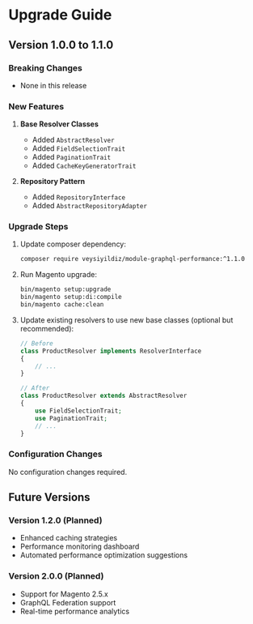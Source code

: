 # Upgrade Guide

## Version 1.0.0 to 1.1.0

### Breaking Changes
- None in this release

### New Features
1. **Base Resolver Classes**
   - Added `AbstractResolver`
   - Added `FieldSelectionTrait`
   - Added `PaginationTrait`
   - Added `CacheKeyGeneratorTrait`

2. **Repository Pattern**
   - Added `RepositoryInterface`
   - Added `AbstractRepositoryAdapter`

### Upgrade Steps
1. Update composer dependency:
   ```bash
   composer require veysiyildiz/module-graphql-performance:^1.1.0
   ```

2. Run Magento upgrade:
   ```bash
   bin/magento setup:upgrade
   bin/magento setup:di:compile
   bin/magento cache:clean
   ```

3. Update existing resolvers to use new base classes (optional but recommended):
   ```php
   // Before
   class ProductResolver implements ResolverInterface
   {
       // ...
   }

   // After
   class ProductResolver extends AbstractResolver
   {
       use FieldSelectionTrait;
       use PaginationTrait;
       // ...
   }
   ```

### Configuration Changes
No configuration changes required.

## Future Versions

### Version 1.2.0 (Planned)
- Enhanced caching strategies
- Performance monitoring dashboard
- Automated performance optimization suggestions

### Version 2.0.0 (Planned)
- Support for Magento 2.5.x
- GraphQL Federation support
- Real-time performance analytics
